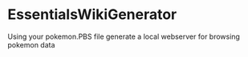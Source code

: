 # EssentialsWikiGenerator
Using your pokemon.PBS file generate a local webserver for browsing pokemon data

